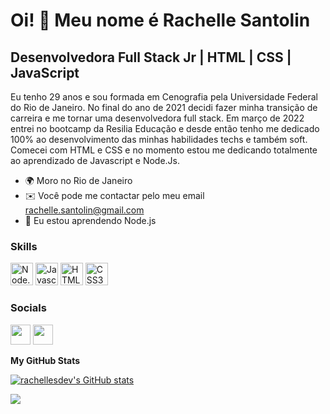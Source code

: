 Oi! 👋 Meu nome é Rachelle Santolin
==================================

Desenvolvedora Full Stack Jr | HTML | CSS | JavaScript
------------------------------------------------------

Eu tenho 29 anos e sou formada em Cenografia pela Universidade Federal do Rio de Janeiro. No final do ano de 2021 decidi fazer minha transição de carreira e me tornar uma desenvolvedora full stack. Em março de 2022 entrei no bootcamp da Resilia Educação e desde então tenho me dedicado 100% ao desenvolvimento das minhas habilidades techs e também soft. Comecei com HTML e CSS e no momento estou me dedicando totalmente ao aprendizado de Javascript e Node.Js.

* 🌍  Moro no Rio de Janeiro
* ✉️  Você pode me contactar pelo meu email [rachelle.santolin@gmail.com](mailto:rachelle.santolin@gmail.com)
* 🧠  Eu estou aprendendo Node.js

### Skills

<p align="left">
<a href="[https://developer.mozilla.org/en-US/docs/Web/JavaScript](https://logospng.org/download/node-js/logo-node-js-512.png)" target="_blank" rel="noreferrer"><img src="https://raw.githubusercontent.com/danielcranney/readme-generator/main/public/icons/skills/javascript-colored.svg" width="36" height="36" alt="Node.JS" /></a>
<a href="https://developer.mozilla.org/en-US/docs/Web/JavaScript" target="_blank" rel="noreferrer"><img src="https://raw.githubusercontent.com/danielcranney/readme-generator/main/public/icons/skills/javascript-colored.svg" width="36" height="36" alt="Javascript" /></a>
<a href="https://developer.mozilla.org/en-US/docs/Glossary/HTML5" target="_blank" rel="noreferrer"><img src="https://raw.githubusercontent.com/danielcranney/readme-generator/main/public/icons/skills/html5-colored.svg" width="36" height="36" alt="HTML5" /></a>
<a href="https://www.w3.org/TR/CSS/#css" target="_blank" rel="noreferrer"><img src="https://raw.githubusercontent.com/danielcranney/readme-generator/main/public/icons/skills/css3-colored.svg" width="36" height="36" alt="CSS3" /></a>
</p>

### Socials

<p align="left"> <a href="https://www.github.com/rachellesdev" target="_blank" rel="noreferrer"><img src="https://raw.githubusercontent.com/danielcranney/readme-generator/main/public/icons/socials/github.svg" width="32" height="32" /></a> <a href="https://www.linkedin.com/in/rachelle-santolin/" target="_blank" rel="noreferrer"><img src="https://raw.githubusercontent.com/danielcranney/readme-generator/main/public/icons/socials/linkedin.svg" width="32" height="32" /></a></p>

<b>My GitHub Stats</b>

<a href="http://www.github.com/rachellesdev"><img src="https://github-readme-stats.vercel.app/api?username=rachellesdev&show_icons=true&hide=stars,prs,issues,contribs&title_color=0891b2&text_color=ffffff&icon_color=0891b2&bg_color=1c1917&hide_border=true&show_icons=true" alt="rachellesdev's GitHub stats" /></a>

<a href="http://www.github.com/rachellesdev"><img src="https://github-readme-streak-stats.herokuapp.com/?user=rachellesdev&stroke=ffffff&background=1c1917&ring=0891b2&fire=0891b2&currStreakNum=ffffff&currStreakLabel=0891b2&sideNums=ffffff&sideLabels=ffffff&dates=ffffff&hide_border=true" /></a>

